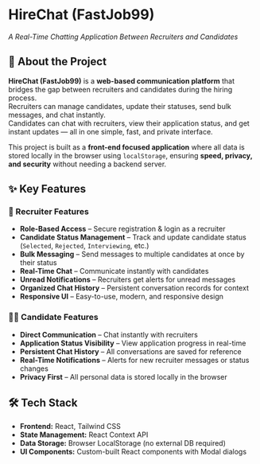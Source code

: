 # HireChat (FastJob99)  
_A Real-Time Chatting Application Between Recruiters and Candidates_

## 📖 About the Project
**HireChat (FastJob99)** is a **web-based communication platform** that bridges the gap between recruiters and candidates during the hiring process.  
Recruiters can manage candidates, update their statuses, send bulk messages, and chat instantly.  
Candidates can chat with recruiters, view their application status, and get instant updates — all in one simple, fast, and private interface.

This project is built as a **front-end focused application** where all data is stored locally in the browser using `localStorage`, ensuring **speed, privacy, and security** without needing a backend server.

## ✨ Key Features

### 👔 Recruiter Features
- **Role-Based Access** – Secure registration & login as a recruiter  
- **Candidate Status Management** – Track and update candidate status (`Selected`, `Rejected`, `Interviewing`, etc.)  
- **Bulk Messaging** – Send messages to multiple candidates at once by their status  
- **Real-Time Chat** – Communicate instantly with candidates  
- **Unread Notifications** – Recruiters get alerts for unread messages  
- **Organized Chat History** – Persistent conversation records for context  
- **Responsive UI** – Easy-to-use, modern, and responsive design  

### 👨‍💻 Candidate Features
- **Direct Communication** – Chat instantly with recruiters  
- **Application Status Visibility** – View application progress in real-time  
- **Persistent Chat History** – All conversations are saved for reference  
- **Real-Time Notifications** – Alerts for new recruiter messages or status changes  
- **Privacy First** – All personal data is stored locally in the browser  

## 🛠️ Tech Stack

- **Frontend:** React, Tailwind CSS  
- **State Management:** React Context API  
- **Data Storage:** Browser LocalStorage (no external DB required)  
- **UI Components:** Custom-built React components with Modal dialogs  
